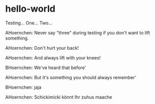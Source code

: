 # hello-world
Testing... One... Two...

AHoernchen: Never say "three" during testing if you don't want to lift something.

AHoernchen: Don't hurt your back!

AHoernchen: And always lift with your knees!

BHoernchen: We've heard that before'

AHoernchen: But it's something you should always remember'

BHoernchen: jaja

AHoernchen: Schickimicki könnt Ihr zuhus maache
